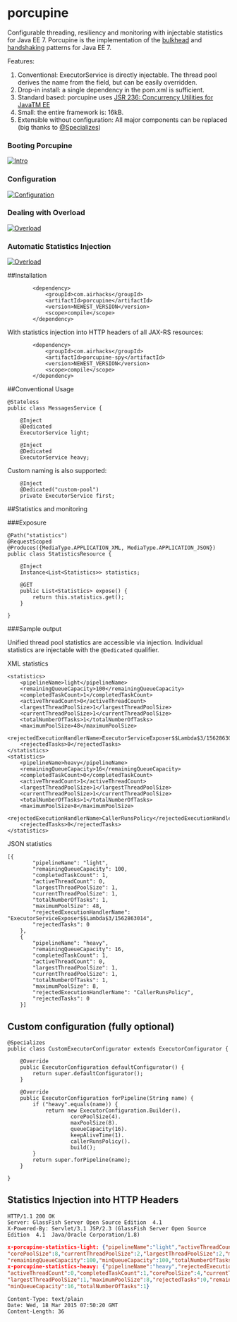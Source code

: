# porcupine
Configurable threading, resiliency and monitoring with injectable statistics for Java EE 7. Porcupine is the implementation of the [bulkhead](https://johnragan.wordpress.com/2009/12/08/release-it-stability-patterns-and-best-practices/) and [handshaking](https://johnragan.wordpress.com/2009/12/08/release-it-stability-patterns-and-best-practices/) patterns for Java EE 7.

Features:

1. Conventional: ExecutorService is directly injectable. The thread pool derives the name from the field, but can be easily overridden.
2. Drop-in install: a single dependency in the pom.xml is sufficient. 
3. Standard based: porcupine uses [JSR 236: Concurrency Utilities for JavaTM EE](https://www.jcp.org/en/jsr/detail?id=236)
4. Small: the entire framework is: 16kB.
5. Extensible without configuration: All major components can be replaced (big thanks to [@Specializes](http://docs.oracle.com/javaee/7/api/javax/enterprise/inject/Specializes.html))

### Booting Porcupine
[![Intro](https://i.ytimg.com/vi/20KVZ0ZnCl4/mqdefault.jpg)](https://www.youtube.com/embed/20KVZ0ZnCl4?rel=0)

### Configuration
[![Configuration](https://i.ytimg.com/vi/4M1EJntwjk8/mqdefault.jpg)](https://www.youtube.com/embed/4M1EJntwjk8?rel=0)
### Dealing with Overload
[![Overload](https://i.ytimg.com/vi/HToJuV28pPI/mqdefault.jpg)](https://www.youtube.com/embed/HToJuV28pPI?rel=0)

### Automatic Statistics Injection
[![Overload](https://i.ytimg.com/vi/0slZph_LC0A/mqdefault.jpg)](https://www.youtube.com/embed/0slZph_LC0A?rel=0)

##Installation

```
        <dependency>
            <groupId>com.airhacks</groupId>
            <artifactId>porcupine</artifactId>
            <version>NEWEST_VERSION</version>
            <scope>compile</scope>
        </dependency>
```
With statistics injection into HTTP headers of all JAX-RS resources:

```
        <dependency>
            <groupId>com.airhacks</groupId>
            <artifactId>porcupine-spy</artifactId>
            <version>NEWEST_VERSION</version>
            <scope>compile</scope>
        </dependency>
```

##Conventional Usage

```
@Stateless
public class MessagesService {

    @Inject
    @Dedicated
    ExecutorService light;

    @Inject
    @Dedicated
    ExecutorService heavy;
```

Custom naming is also supported:
```
    @Inject
    @Dedicated("custom-pool")
    private ExecutorService first;
```

##Statistics and monitoring

###Exposure

	@Path("statistics")
	@RequestScoped
	@Produces({MediaType.APPLICATION_XML, MediaType.APPLICATION_JSON})
	public class StatisticsResource {

	    @Inject
	    Instance<List<Statistics>> statistics;

    	@GET
	    public List<Statistics> expose() {
	        return this.statistics.get();
    	}

	}
	
###Sample output

Unified thread pool statistics are accessible via injection. Individual statistics are injectable with the `@Dedicated` qualifier.

XML statistics

```
<statistics>
	<pipelineName>light</pipelineName>
	<remainingQueueCapacity>100</remainingQueueCapacity>
	<completedTaskCount>1</completedTaskCount>
	<activeThreadCount>0</activeThreadCount>
	<largestThreadPoolSize>1</largestThreadPoolSize>
	<currentThreadPoolSize>1</currentThreadPoolSize>
	<totalNumberOfTasks>1</totalNumberOfTasks>
	<maximumPoolSize>48</maximumPoolSize>
	<rejectedExecutionHandlerName>ExecutorServiceExposer$$Lambda$3/1562863014</rejectedExecutionHandlerName>
	<rejectedTasks>0</rejectedTasks>
</statistics>
<statistics>
	<pipelineName>heavy</pipelineName>
	<remainingQueueCapacity>16</remainingQueueCapacity>
	<completedTaskCount>0</completedTaskCount>
	<activeThreadCount>1</activeThreadCount>
	<largestThreadPoolSize>1</largestThreadPoolSize>
	<currentThreadPoolSize>1</currentThreadPoolSize>
	<totalNumberOfTasks>1</totalNumberOfTasks>
	<maximumPoolSize>8</maximumPoolSize>
	<rejectedExecutionHandlerName>CallerRunsPolicy</rejectedExecutionHandlerName>
	<rejectedTasks>0</rejectedTasks>
</statistics>
```
JSON statistics
```
[{
        "pipelineName": "light",
        "remainingQueueCapacity": 100,
        "completedTaskCount": 1,
        "activeThreadCount": 0,
        "largestThreadPoolSize": 1,
        "currentThreadPoolSize": 1,
        "totalNumberOfTasks": 1,
        "maximumPoolSize": 48,
        "rejectedExecutionHandlerName": "ExecutorServiceExposer$$Lambda$3/1562863014",
        "rejectedTasks": 0
    },
    {
        "pipelineName": "heavy",
        "remainingQueueCapacity": 16,
        "completedTaskCount": 1,
        "activeThreadCount": 0,
        "largestThreadPoolSize": 1,
        "currentThreadPoolSize": 1,
        "totalNumberOfTasks": 1,
        "maximumPoolSize": 8,
        "rejectedExecutionHandlerName": "CallerRunsPolicy",
        "rejectedTasks": 0
    }]
```
## Custom configuration (fully optional)

```
@Specializes
public class CustomExecutorConfigurator extends ExecutorConfigurator {

    @Override
    public ExecutorConfiguration defaultConfigurator() {
        return super.defaultConfigurator();
    }

    @Override
    public ExecutorConfiguration forPipeline(String name) {
        if ("heavy".equals(name)) {
            return new ExecutorConfiguration.Builder().
                    corePoolSize(4).
                    maxPoolSize(8).
                    queueCapacity(16).
                    keepAliveTime(1).
                    callerRunsPolicy().
                    build();
        }
        return super.forPipeline(name);
    }

}
```

## Statistics Injection into HTTP Headers

```
HTTP/1.1 200 OK
Server: GlassFish Server Open Source Edition  4.1 
X-Powered-By: Servlet/3.1 JSP/2.3 (GlassFish Server Open Source Edition  4.1  Java/Oracle Corporation/1.8)
```
```json
x-porcupine-statistics-light: {"pipelineName":"light","activeThreadCount":1,"completedTaskCount":1,
"corePoolSize":8,"currentThreadPoolSize":2,"largestThreadPoolSize":2,"maximumPoolSize":16,"rejectedTasks":0,
"remainingQueueCapacity":100,"minQueueCapacity":100,"totalNumberOfTasks":2}
x-porcupine-statistics-heavy: {"pipelineName":"heavy","rejectedExecutionHandlerName":"CallerRunsPolicy",
"activeThreadCount":0,"completedTaskCount":1,"corePoolSize":4,"currentThreadPoolSize":1,
"largestThreadPoolSize":1,"maximumPoolSize":8,"rejectedTasks":0,"remainingQueueCapacity":16,
"minQueueCapacity":16,"totalNumberOfTasks":1}
```
```
Content-Type: text/plain
Date: Wed, 18 Mar 2015 07:50:20 GMT
Content-Length: 36
```


